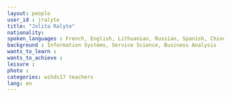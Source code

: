 ```yaml
---
layout: people
user_id : jralyte
title: "Jolita Ralyte"
nationality:
spoken_languages : French, English, Lithuanian, Russian, Spanish, Chinese 
background : Information Systems, Service Science, Business Analysis
wants_to_learn :
wants_to_achieve :
leisure :
photo :
categories: wihds17 teachers
lang: en
---
```

